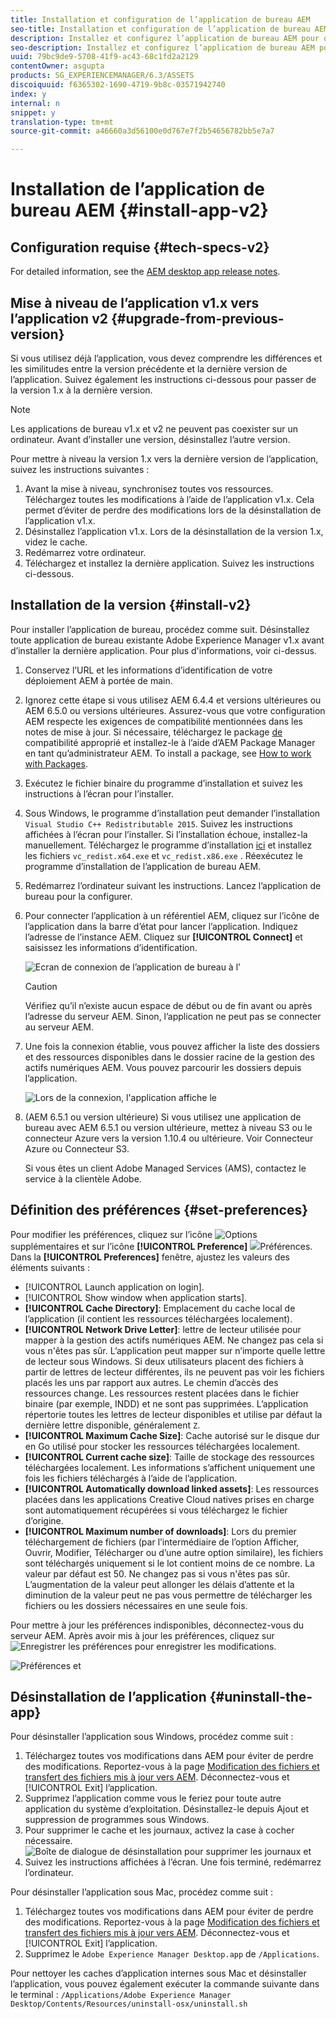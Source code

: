 ```yaml
---
title: Installation et configuration de l’application de bureau AEM
seo-title: Installation et configuration de l’application de bureau AEM
description: Installez et configurez l’application de bureau AEM pour qu’elle fonctionne avec les serveurs AEM Assets et téléchargez les ressources sur votre système de fichiers local.
seo-description: Installez et configurez l’application de bureau AEM pour qu’elle fonctionne avec les serveurs AEM Assets et téléchargez les ressources sur votre système de fichiers local.
uuid: 79bc9de9-5708-41f9-ac43-68c1fd2a2129
contentOwner: asgupta
products: SG_EXPERIENCEMANAGER/6.3/ASSETS
discoiquuid: f6365302-1690-4719-9b8c-03571942740
index: y
internal: n
snippet: y
translation-type: tm+mt
source-git-commit: a46660a3d56100e0d767e7f2b54656782bb5e7a7

---
```



# Installation de l’application de bureau AEM {#install-app-v2}

## Configuration requise {#tech-specs-v2}

For detailed information, see the [AEM desktop app release notes](release-notes.md).

## Mise à niveau de l’application v1.x vers l’application v2 {#upgrade-from-previous-version}

Si vous utilisez déjà l’application, vous devez comprendre les différences et les similitudes entre la version précédente et la dernière version de l’application. Suivez également les instructions ci-dessous pour passer de la version 1.x à la dernière version.

>[!NOTE]
>
>Les applications de bureau v1.x et v2 ne peuvent pas coexister sur un ordinateur. Avant d’installer une version, désinstallez l’autre version.

Pour mettre à niveau la version 1.x vers la dernière version de l’application, suivez les instructions suivantes :

1. Avant la mise à niveau, synchronisez toutes vos ressources. Téléchargez toutes les modifications à l’aide de l’application v1.x. Cela permet d’éviter de perdre des modifications lors de la désinstallation de l’application v1.x.
1. Désinstallez l’application v1.x. Lors de la désinstallation de la version 1.x, videz le cache.
1. Redémarrez votre ordinateur.
1. Téléchargez et installez la dernière application. Suivez les instructions ci-dessous.

## Installation de la version {#install-v2}

Pour installer l’application de bureau, procédez comme suit. Désinstallez toute application de bureau existante Adobe Experience Manager v1.x avant d’installer la dernière application. Pour plus d'informations, voir ci-dessus.

1. Conservez l’URL et les informations d’identification de votre déploiement AEM à portée de main.
1. Ignorez cette étape si vous utilisez AEM 6.4.4 et versions ultérieures ou AEM 6.5.0 ou versions ultérieures. Assurez-vous que votre configuration AEM respecte les exigences de compatibilité mentionnées dans les notes de mise à jour. Si nécessaire, téléchargez le package [de](https://www.adobeaemcloud.com/content/marketplace/marketplaceProxy.html?packagePath=/content/companies/public/adobe/packages/cq640/featurepack/adobe-asset-link-support) compatibilité approprié et installez-le à l’aide d’AEM Package Manager en tant qu’administrateur AEM. To install a package, see [How to work with Packages](https://helpx.adobe.com/experience-manager/6-5/sites/administering/using/package-manager.html).
1. Exécutez le fichier binaire du programme d’installation et suivez les instructions à l’écran pour l’installer.
1. Sous Windows, le programme d’installation peut demander l’installation `Visual Studio C++ Redistributable 2015`. Suivez les instructions affichées à l’écran pour l’installer. Si l’installation échoue, installez-la manuellement. Téléchargez le programme d’installation [ici](https://www.microsoft.com/en-us/download/details.aspx?id=52685) et installez les fichiers `vc_redist.x64.exe` et `vc_redist.x86.exe` . Réexécutez le programme d’installation de l’application de bureau AEM.
1. Redémarrez l’ordinateur suivant les instructions. Lancez l’application de bureau pour la configurer.
1. Pour connecter l’application à un référentiel AEM, cliquez sur l’icône de l’application dans la barre d’état pour lancer l’application. Indiquez l’adresse de l’instance AEM. Cliquez sur **[!UICONTROL Connect]** et saisissez les informations d’identification.

   ![Ecran de connexion de l’application de bureau à l’](assets/connect_da2.png "adresse du serveur d’entréeEcran de connexion à l’adresse du serveur d’entrée")

   >[!Caution]
   >
   >Vérifiez qu’il n’existe aucun espace de début ou de fin avant ou après l’adresse du serveur AEM. Sinon, l’application ne peut pas se connecter au serveur AEM.

1. Une fois la connexion établie, vous pouvez afficher la liste des dossiers et des ressources disponibles dans le dossier racine de la gestion des actifs numériques AEM. Vous pouvez parcourir les dossiers depuis l’application.

   ![Lors de la connexion, l'application affiche le](assets/firstview_da2.png "contenu de la gestion des actifs numériquesLors de la connexion, l'application affiche le contenu de la gestion des actifs numériques")

1. (AEM 6.5.1 ou version ultérieure) Si vous utilisez une application de bureau avec AEM 6.5.1 ou version ultérieure, mettez à niveau S3 ou le connecteur Azure vers la version 1.10.4 ou ultérieure. Voir Connecteur [](https://helpx.adobe.com/experience-manager/6-5/sites/deploying/using/data-store-config.html#AzureDataStore) Azure ou Connecteur [](https://helpx.adobe.com/experience-manager/6-5/sites/deploying/using/data-store-config.html#AmazonS3DataStore)S3.

   Si vous êtes un client Adobe Managed Services (AMS), contactez le service à la clientèle Adobe.

## Définition des préférences {#set-preferences}

Pour modifier les préférences, cliquez sur l’icône ![Options](assets/do-not-localize/more_options_da2.png) supplémentaires et sur l’icône **[!UICONTROL Preference]** ![](assets/do-not-localize/preferences_icon_da2.png)Préférences. Dans la **[!UICONTROL Preferences]** fenêtre, ajustez les valeurs des éléments suivants :

* [!UICONTROL Launch application on login].
* [!UICONTROL Show window when application starts].
* **[!UICONTROL Cache Directory]**: Emplacement du cache local de l’application (il contient les ressources téléchargées localement).
* **[!UICONTROL Network Drive Letter]**: lettre de lecteur utilisée pour mapper à la gestion des actifs numériques AEM. Ne changez pas cela si vous n'êtes pas sûr. L’application peut mapper sur n’importe quelle lettre de lecteur sous Windows. Si deux utilisateurs placent des fichiers à partir de lettres de lecteur différentes, ils ne peuvent pas voir les fichiers placés les uns par rapport aux autres. Le chemin d’accès des ressources change. Les ressources restent placées dans le fichier binaire (par exemple, INDD) et ne sont pas supprimées. L’application répertorie toutes les lettres de lecteur disponibles et utilise par défaut la dernière lettre disponible, généralement `Z`.
* **[!UICONTROL Maximum Cache Size]**: Cache autorisé sur le disque dur en Go utilisé pour stocker les ressources téléchargées localement.
* **[!UICONTROL Current cache size]**: Taille de stockage des ressources téléchargées localement. Les informations s’affichent uniquement une fois les fichiers téléchargés à l’aide de l’application.
* **[!UICONTROL Automatically download linked assets]**: Les ressources placées dans les applications Creative Cloud natives prises en charge sont automatiquement récupérées si vous téléchargez le fichier d’origine.
* **[!UICONTROL Maximum number of downloads]**: Lors du premier téléchargement de fichiers (par l’intermédiaire de l’option Afficher, Ouvrir, Modifier, Télécharger ou d’une autre option similaire), les fichiers sont téléchargés uniquement si le lot contient moins de ce nombre. La valeur par défaut est 50. Ne changez pas si vous n'êtes pas sûr. L’augmentation de la valeur peut allonger les délais d’attente et la diminution de la valeur peut ne pas vous permettre de télécharger les fichiers ou les dossiers nécessaires en une seule fois.

Pour mettre à jour les préférences indisponibles, déconnectez-vous du serveur AEM. Après avoir mis à jour les préférences, cliquez sur ![Enregistrer les préférences](assets/do-not-localize/save_preferences_da2.png) pour enregistrer les modifications.

![Préférences et](assets/preferences_da2.png "paramètres de l'application de bureau AEMPréférences de l'application de bureau")

## Désinstallation de l’application {#uninstall-the-app}

Pour désinstaller l’application sous Windows, procédez comme suit :

1. Téléchargez toutes vos modifications dans AEM pour éviter de perdre des modifications. Reportez-vous à la page [Modification des fichiers et transfert des fichiers mis à jour vers AEM](using.md#edit-assets-upload-updated-assets). Déconnectez-vous et [!UICONTROL Exit] l’application.
1. Supprimez l’application comme vous le feriez pour toute autre application du système d’exploitation. Désinstallez-le depuis Ajout et suppression de programmes sous Windows.
1. Pour supprimer le cache et les journaux, activez la case à cocher nécessaire.
   ![Boîte de dialogue de désinstallation pour supprimer les journaux et](assets/uninstall_da2.png "cacheBoîte de dialogue de désinstallation pour supprimer les journaux et le cache")
1. Suivez les instructions affichées à l’écran. Une fois terminé, redémarrez l’ordinateur.

Pour désinstaller l’application sous Mac, procédez comme suit :

1. Téléchargez toutes vos modifications dans AEM pour éviter de perdre des modifications. Reportez-vous à la page [Modification des fichiers et transfert des fichiers mis à jour vers AEM](using.md#edit-assets-upload-updated-assets). Déconnectez-vous et [!UICONTROL Exit] l’application.
1. Supprimez le `Adobe Experience Manager Desktop.app` de `/Applications`.

Pour nettoyer les caches d’application internes sous Mac et désinstaller l’application, vous pouvez également exécuter la commande suivante dans le terminal :
`/Applications/Adobe Experience Manager Desktop/Contents/Resources/uninstall-osx/uninstall.sh`
